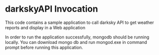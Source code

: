 # darkskyAPI Invocation
This code contains a sample application to call darksky API to get weather reports and display in a Web application

In order to run the application successfully, mongodb should be running locally.
You can download mongo db and run mongod.exe in command prompt before running this application.
